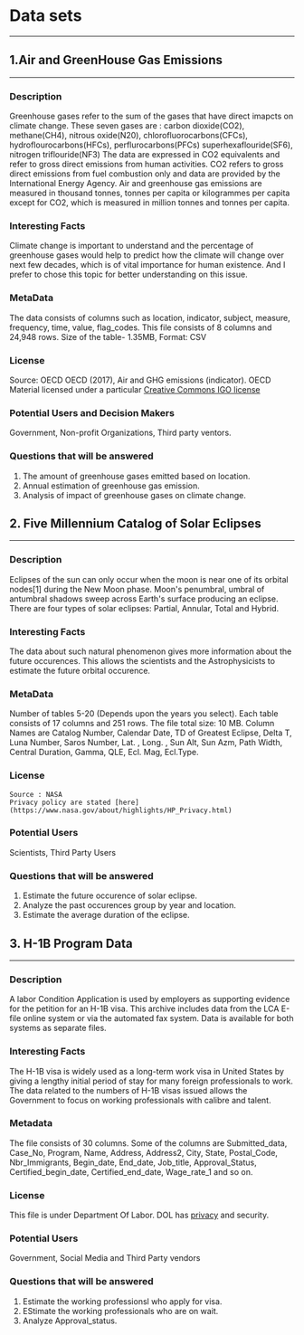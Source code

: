# Data sets
------------------------
## 1.Air and GreenHouse Gas Emissions
------------------------------------
    
### Description   
   Greenhouse gases refer to the sum of the gases that have direct imapcts on climate change. These seven gases are :
   carbon dioxide(CO2), methane(CH4), nitrous oxide(N20), chlorofluorocarbons(CFCs), hydroflourocarbons(HFCs), perflurocarbons(PFCs)
   superhexaflouride(SF6), nitrogen triflouride(NF3)
   The data are expressed in CO2 equivalents and refer to gross direct emissions from human activities. CO2 refers to gross direct 
   emissions from fuel combustion only and data are provided by the International Energy Agency.
   Air and greenhouse gas emissions are measured in thousand tonnes, tonnes per capita or kilogrammes per capita except for 
   CO2, which is measured in million tonnes and tonnes per capita.

### Interesting Facts
   Climate change is important to understand and the percentage of greenhouse gases would help to predict how the climate will change 
   over next few decades, which is of vital importance for human existence. And I prefer to chose this topic for better understanding 
   on this issue.

### MetaData   
   The data consists of columns such as location, indicator, subject, measure, frequency, time, value, flag_codes. This file consists      of 8 columns and 24,948 rows.
   Size of the table- 1.35MB, Format: CSV
    
 ### License 
   Source: OECD
   OECD (2017), Air and GHG emissions (indicator).
   OECD Material licensed under a particular [Creative Commons IGO license](http://www.oecd.org/termsandconditions/)
  
 ### Potential Users and Decision Makers
   Government, Non-profit Organizations, Third party ventors.
  
 ### Questions that will be answered
 1. The amount of greenhouse gases emitted based on location.
 2. Annual estimation of greenhouse gas emission.
 3. Analysis of impact of greenhouse gases on climate change.
 
 
 ## 2. Five Millennium Catalog of Solar Eclipses
 -------------------------------------------------------
 
 ### Description 
  Eclipses of the sun can only occur when the moon is near one of its orbital nodes[1] during the New Moon phase. Moon's penumbral,       umbral of antumbral shadows sweep across Earth's surface producing an eclipse. There are four types of solar eclipses: Partial,         Annular, Total and Hybrid.
    
 
 ### Interesting Facts
 The data about such natural phenomenon gives more information about the future occurences. This allows the scientists and the Astrophysicists to estimate the future orbital occurence. 
    
 ### MetaData
  Number of tables 5-20 (Depends upon the years you select). Each table consists of 17 columns and 251 rows. The file total size: 10 MB.
  Column Names are Catalog Number, Calendar Date, TD of Greatest Eclipse, Delta T, Luna Number, Saros Number, Lat. , Long. , Sun Alt,
  Sun Azm, Path Width, Central Duration, Gamma, QLE, Ecl. Mag, Ecl.Type.
    
 ### License
    Source : NASA
    Privacy policy are stated [here](https://www.nasa.gov/about/highlights/HP_Privacy.html)
   
 ### Potential Users
   Scientists, Third Party Users
    
 ### Questions that will be answered
 1. Estimate the future occurence of solar eclipse.
 2. Analyze the past occurences group by year and location.
 3. Estimate the average duration of the eclipse.
 
## 3. H-1B Program Data
--------------------------------------
### Description
   A labor Condition Application is used by employers as supporting evidence for the petition for an H-1B visa. This archive includes
   data from the LCA E-file online system or via the automated fax system. Data is available for both systems as separate files. 
 
### Interesting Facts
   The H-1B visa is widely used as a long-term work visa in United States by giving a lengthy initial period of stay for many foreign professionals to work. The data related to the numbers of H-1B visas issued allows the Government to focus on working professionals with calibre and talent.

### Metadata
   The file consists of 30 columns. Some of the columns are Submitted_data, Case_No, Program, Name, Address, Address2, City, State,        Postal_Code, Nbr_Immigrants, Begin_date, End_date, Job_title, Approval_Status, Certified_begin_date, Certified_end_date, Wage_rate_1    and so on.

### License
   This file is under Department Of Labor. DOL has [privacy](https://www.dol.gov/general/privacynotice) and security. 
 
### Potential Users
   Government, Social Media and Third Party vendors
 
### Questions that will be answered
  1. Estimate the working professionsl who apply for visa.
  2. EStimate the working professionals who are on wait.
  3. Analyze Approval_status.
    
    
    
    
    
 
